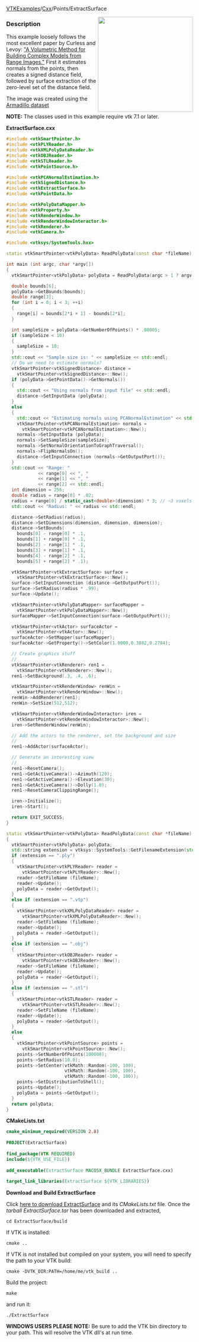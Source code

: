 [VTKExamples](Home)/[Cxx](Cxx)/Points/ExtractSurface

<img align="right" src="https://github.com/lorensen/VTKExamples/raw/master/Testing/Baseline/Points/TestExtractSurface.png" width="256" />

### Description
This example loosely follows the most excellent paper by Curless and Levoy: ["A Volumetric Method for Building Complex Models from Range Images."](https://graphics.stanford.edu/papers/volrange) First it estimates normals from the points, then creates a signed distance field, followed by surface extraction of the zero-level set of the distance field.

The image was created using the [Armadillo dataset](https://github.com/lorensen/VTKWikiExamples/blob/master/Testing/Data/Armadillo.ply?raw=true)

**NOTE:** The classes used in this example require vtk 7.1 or later.

**ExtractSurface.cxx**
```c++
#include <vtkSmartPointer.h>
#include <vtkPLYReader.h>
#include <vtkXMLPolyDataReader.h>
#include <vtkOBJReader.h>
#include <vtkSTLReader.h>
#include <vtkPointSource.h>

#include <vtkPCANormalEstimation.h>
#include <vtkSignedDistance.h>
#include <vtkExtractSurface.h>
#include <vtkPointData.h>

#include <vtkPolyDataMapper.h>
#include <vtkProperty.h>
#include <vtkRenderWindow.h>
#include <vtkRenderWindowInteractor.h>
#include <vtkRenderer.h>
#include <vtkCamera.h>

#include <vtksys/SystemTools.hxx>

static vtkSmartPointer<vtkPolyData> ReadPolyData(const char *fileName);

int main (int argc, char *argv[])
{
  vtkSmartPointer<vtkPolyData> polyData = ReadPolyData(argc > 1 ? argv[1] : "");;

  double bounds[6];
  polyData->GetBounds(bounds);
  double range[3];
  for (int i = 0; i < 3; ++i)
  {
    range[i] = bounds[2*i + 1] - bounds[2*i];
  }

  int sampleSize = polyData->GetNumberOfPoints() * .00005;
  if (sampleSize < 10)
  {
    sampleSize = 10;
  }
  std::cout << "Sample size is: " << sampleSize << std::endl;
  // Do we need to estimate normals?
  vtkSmartPointer<vtkSignedDistance> distance =
    vtkSmartPointer<vtkSignedDistance>::New();
  if (polyData->GetPointData()->GetNormals())
  {
    std::cout << "Using normals from input file" << std::endl;
    distance->SetInputData (polyData);
  }
  else
  {
    std::cout << "Estimating normals using PCANormalEstimation" << std::endl;
    vtkSmartPointer<vtkPCANormalEstimation> normals =
      vtkSmartPointer<vtkPCANormalEstimation>::New();
    normals->SetInputData (polyData);
    normals->SetSampleSize(sampleSize);
    normals->SetNormalOrientationToGraphTraversal();
    normals->FlipNormalsOn();
    distance->SetInputConnection (normals->GetOutputPort());
  }
  std::cout << "Range: "
            << range[0] << ", "
            << range[1] << ", "
            << range[2] << std::endl;
  int dimension = 256;
  double radius = range[0] * .02;
  radius = range[0] / static_cast<double>(dimension) * 3; // ~3 voxels
  std::cout << "Radius: " << radius << std::endl;

  distance->SetRadius(radius);
  distance->SetDimensions(dimension, dimension, dimension);
  distance->SetBounds(
    bounds[0] - range[0] * .1,
    bounds[1] + range[0] * .1,
    bounds[2] - range[1] * .1,
    bounds[3] + range[1] * .1,
    bounds[4] - range[2] * .1,
    bounds[5] + range[2] * .1);

  vtkSmartPointer<vtkExtractSurface> surface =
    vtkSmartPointer<vtkExtractSurface>::New();
  surface->SetInputConnection (distance->GetOutputPort());
  surface->SetRadius(radius * .99);
  surface->Update();

  vtkSmartPointer<vtkPolyDataMapper> surfaceMapper =
    vtkSmartPointer<vtkPolyDataMapper>::New();
  surfaceMapper->SetInputConnection(surface->GetOutputPort());

  vtkSmartPointer<vtkActor> surfaceActor =
    vtkSmartPointer<vtkActor>::New();
  surfaceActor->SetMapper(surfaceMapper);
  surfaceActor->GetProperty()->SetColor(1.0000,0.3882,0.2784);

  // Create graphics stuff
  //
  vtkSmartPointer<vtkRenderer> ren1 =
    vtkSmartPointer<vtkRenderer>::New();
  ren1->SetBackground(.3, .4, .6);

  vtkSmartPointer<vtkRenderWindow> renWin =
    vtkSmartPointer<vtkRenderWindow>::New();
  renWin->AddRenderer(ren1);
  renWin->SetSize(512,512);

  vtkSmartPointer<vtkRenderWindowInteractor> iren =
    vtkSmartPointer<vtkRenderWindowInteractor>::New();
  iren->SetRenderWindow(renWin);

  // Add the actors to the renderer, set the background and size
  //
  ren1->AddActor(surfaceActor);

  // Generate an interesting view
  //
  ren1->ResetCamera();
  ren1->GetActiveCamera()->Azimuth(120);
  ren1->GetActiveCamera()->Elevation(30);
  ren1->GetActiveCamera()->Dolly(1.0);
  ren1->ResetCameraClippingRange();

  iren->Initialize();
  iren->Start();

  return EXIT_SUCCESS;
}

static vtkSmartPointer<vtkPolyData> ReadPolyData(const char *fileName)
{
  vtkSmartPointer<vtkPolyData> polyData;
  std::string extension = vtksys::SystemTools::GetFilenameExtension(std::string(fileName));
  if (extension == ".ply")
  {
    vtkSmartPointer<vtkPLYReader> reader =
      vtkSmartPointer<vtkPLYReader>::New();
    reader->SetFileName (fileName);
    reader->Update();
    polyData = reader->GetOutput();
  }
  else if (extension == ".vtp")
  {
    vtkSmartPointer<vtkXMLPolyDataReader> reader =
      vtkSmartPointer<vtkXMLPolyDataReader>::New();
    reader->SetFileName (fileName);
    reader->Update();
    polyData = reader->GetOutput();
  }
  else if (extension == ".obj")
  {
    vtkSmartPointer<vtkOBJReader> reader =
      vtkSmartPointer<vtkOBJReader>::New();
    reader->SetFileName (fileName);
    reader->Update();
    polyData = reader->GetOutput();
  }
  else if (extension == ".stl")
  {
    vtkSmartPointer<vtkSTLReader> reader =
      vtkSmartPointer<vtkSTLReader>::New();
    reader->SetFileName (fileName);
    reader->Update();
    polyData = reader->GetOutput();
  }
  else
  {
    vtkSmartPointer<vtkPointSource> points =
      vtkSmartPointer<vtkPointSource>::New();
    points->SetNumberOfPoints(100000);
    points->SetRadius(10.0);
    points->SetCenter(vtkMath::Random(-100, 100),
                      vtkMath::Random(-100, 100),
                      vtkMath::Random(-100, 100));
    points->SetDistributionToShell();
    points->Update();
    polyData = points->GetOutput();
  }
  return polyData;
}
```
**CMakeLists.txt**
```cmake
cmake_minimum_required(VERSION 2.8)
 
PROJECT(ExtractSurface)
 
find_package(VTK REQUIRED)
include(${VTK_USE_FILE})
 
add_executable(ExtractSurface MACOSX_BUNDLE ExtractSurface.cxx)
 
target_link_libraries(ExtractSurface ${VTK_LIBRARIES})
```

**Download and Build ExtractSurface**

Click [here to download ExtractSurface](https://github.com/lorensen/VTKWikiExamplesTarballs/raw/master/ExtractSurface.tar) and its *CMakeLists.txt* file.
Once the *tarball ExtractSurface.tar* has been downloaded and extracted,
```
cd ExtractSurface/build 
```
If VTK is installed:
```
cmake ..
```
If VTK is not installed but compiled on your system, you will need to specify the path to your VTK build:
```
cmake -DVTK_DIR:PATH=/home/me/vtk_build ..
```
Build the project:
```
make
```
and run it:
```
./ExtractSurface
```
**WINDOWS USERS PLEASE NOTE:** Be sure to add the VTK bin directory to your path. This will resolve the VTK dll's at run time.

